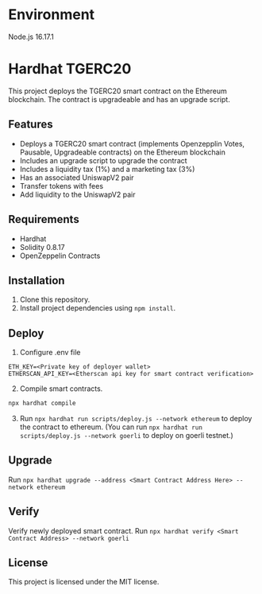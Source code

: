 # Environment
Node.js 16.17.1
# Hardhat TGERC20

This project deploys the TGERC20 smart contract on the Ethereum blockchain. The contract is upgradeable and has an upgrade script.

## Features

- Deploys a TGERC20 smart contract (implements Openzepplin Votes, Pausable, Upgradeable contracts) on the Ethereum blockchain
- Includes an upgrade script to upgrade the contract
- Includes a liquidity tax (1%) and a marketing tax (3%)
- Has an associated UniswapV2 pair
- Transfer tokens with fees
- Add liquidity to the UniswapV2 pair

## Requirements

- Hardhat
- Solidity 0.8.17
- OpenZeppelin Contracts

## Installation

1. Clone this repository.
2. Install project dependencies using `npm install`.

## Deploy

1. Configure .env file
```
ETH_KEY=<Private key of deployer wallet>
ETHERSCAN_API_KEY=<Etherscan api key for smart contract verification>
```
2. Compile smart contracts.
```sh
npx hardhat compile
```
3. Run `npx hardhat run scripts/deploy.js --network ethereum` to deploy the contract to ethereum. 
(You can run `npx hardhat run scripts/deploy.js --network goerli` to deploy on goerli testnet.)
## Upgrade

Run `npx hardhat upgrade --address <Smart Contract Address Here> --network ethereum`

## Verify

Verify newly deployed smart contract.
Run `npx hardhat verify <Smart Contract Address> --network goerli`

## License

This project is licensed under the MIT license.